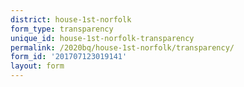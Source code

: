 ```yaml
---
district: house-1st-norfolk
form_type: transparency
unique_id: house-1st-norfolk-transparency
permalink: /2020bq/house-1st-norfolk/transparency/
form_id: '201707123019141'
layout: form
---
```

